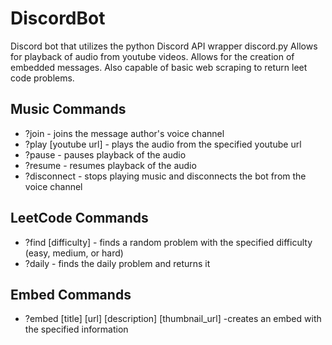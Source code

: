 # DiscordBot
 Discord bot that utilizes the python Discord API wrapper discord.py
 Allows for playback of audio from youtube videos.
 Allows for the creation of embedded messages.
 Also capable of basic web scraping to return leet code problems.

 ## Music Commands
- ?join - joins the message author's voice channel
- ?play [youtube url] - plays the audio from the specified youtube url
- ?pause - pauses playback of the audio
- ?resume - resumes playback of the audio
- ?disconnect - stops playing music and disconnects the bot from the voice channel

## LeetCode Commands
- ?find [difficulty] - finds a random problem with the specified difficulty (easy, medium, or hard)
- ?daily - finds the daily problem and returns it

## Embed Commands
- ?embed [title] [url] [description] [thumbnail_url] -creates an embed with the specified information

